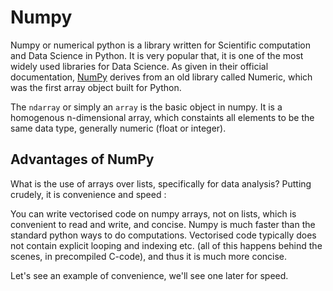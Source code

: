 <h1>Numpy</h1>
<p>Numpy or numerical python is a library written for Scientific computation and Data Science in Python. It is very popular that, it is one of the most widely used libraries for Data Science. As given in their official documentation, <a href="http://www.numpy.org/old_array_packages.html">NumPy</a> derives from an old library called Numeric, which was the first array object built for Python.</p>

The <code>ndarray</code> or simply an <code>array</code> is the basic object in numpy. It is a homogenous n-dimensional array, which constaints all elements to be the same data type, generally numeric (float or integer).

<h2>Advantages of NumPy</h2>
What is the use of arrays over lists, specifically for data analysis? Putting crudely, it is convenience and speed :

You can write vectorised code on numpy arrays, not on lists, which is convenient to read and write, and concise.
Numpy is much faster than the standard python ways to do computations.
Vectorised code typically does not contain explicit looping and indexing etc. (all of this happens behind the scenes, in precompiled C-code), and thus it is much more concise.

Let's see an example of convenience, we'll see one later for speed.

